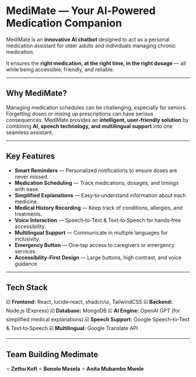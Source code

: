 # MediMate — Your AI‑Powered Medication Companion

MediMate is an **innovative AI chatbot** designed to act as a personal medication assistant for older adults and individuals managing chronic medication. 

It ensures the **right medication, at the right time, in the right dosage** — all while being accessible, friendly, and reliable.

---

## Why MediMate?

Managing medication schedules can be challenging, especially for seniors. Forgetting doses or mixing up prescriptions can have serious consequences. MediMate provides an **intelligent, user‑friendly solution** by combining **AI, speech technology, and multilingual support** into one seamless assistant.

---

## Key Features

* **Smart Reminders** — Personalized notifications to ensure doses are never missed.
* **Medication Scheduling** — Track medications, dosages, and timings with ease.
* **Simplified Explanations** — Easy‑to‑understand information about each medicine.
* **Medical History Recording** — Keep track of conditions, allergies, and treatments.
* **Voice Interaction** — Speech‑to‑Text & Text‑to‑Speech for hands‑free accessibility.
* **Multilingual Support** — Communicate in multiple languages for inclusivity.
* **Emergency Button** — One‑tap access to caregivers or emergency services.
* **Accessibility‑First Design** — Large buttons, high contrast, and voice guidance.

---

## Tech Stack

☑️ **Frontend:** React, lucide‑react, shadcn/ui, TailwindCSS
☑️ **Backend:** Node.js (Express)
☑️ **Database:** MongoDB
☑️ **AI Engine:** OpenAI GPT (for simplified medical explanations)
☑️ **Speech Support:** Google Speech‑to‑Text & Text‑to‑Speech
☑️ **Multilingual:** Google Translate API

---
## Team Building Medimate
⭐ **Zethu Kofi** ⭐ **Bonolo Masela** ⭐ **Anita Mubambe Mwele**
